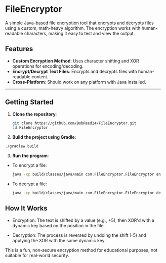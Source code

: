 # FileEncryptor

A simple Java-based file encryption tool that encrypts and decrypts files using a custom, math-heavy algorithm. The encryption works with human-readable characters, making it easy to test and view the output.

## Features

- **Custom Encryption Method**: Uses character shifting and XOR operations for encoding/decoding.
- **Encrypt/Decrypt Text Files**: Encrypts and decrypts files with human-readable content.
- **Cross-Platform**: Should work on any platform with Java installed.

---

## Getting Started

1. **Clone the repository**:
   ```bash
   git clone https://github.com/BobReed24/FileEncryptor.git
   cd FileEncryptor

2. **Build the project using Gradle**:
  ```bash
  ./gradlew build
  ```

3. **Run the program**:
  - To encrypt a file:
    ```bash
    java -cp build/classes/java/main com.FileEncryptor.FileEncryptor encrypt input.txt encrypted.txt
    ```
  - To decrypt a file:
    ```bash
    java -cp build/classes/java/main com.FileEncryptor.FileEncryptor decrypt encrypted.txt decrypted.txt
    ```

## How It Works
  - Encryption:
      The text is shifted by a value (e.g., +5), then XOR'd with a dynamic key based on the position in the file.

  - Decryption:
      The process is reversed by undoing the shift (-5) and applying the XOR with the same dynamic key.

This is a fun, non-secure encryption method for educational purposes, not suitable for real-world security.
